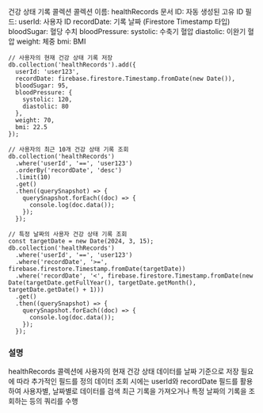 건강 상태 기록 콜렉션
  콜렉션 이름: healthRecords
  문서 ID: 자동 생성된 고유 ID
  필드:
    userId: 사용자 ID
    recordDate: 기록 날짜 (Firestore Timestamp 타입)
    bloodSugar: 혈당 수치
    bloodPressure:
      systolic: 수축기 혈압
      diastolic: 이완기 혈압
    weight: 체중
    bmi: BMI



```
// 사용자의 현재 건강 상태 기록 저장
db.collection('healthRecords').add({
  userId: 'user123',
  recordDate: firebase.firestore.Timestamp.fromDate(new Date()),
  bloodSugar: 95,
  bloodPressure: {
    systolic: 120,
    diastolic: 80
  },
  weight: 70,
  bmi: 22.5
});
```

```
// 사용자의 최근 10개 건강 상태 기록 조회
db.collection('healthRecords')
  .where('userId', '==', 'user123')
  .orderBy('recordDate', 'desc')
  .limit(10)
  .get()
  .then((querySnapshot) => {
    querySnapshot.forEach((doc) => {
      console.log(doc.data());
    });
  });

// 특정 날짜의 사용자 건강 상태 기록 조회
const targetDate = new Date(2024, 3, 15);
db.collection('healthRecords')
  .where('userId', '==', 'user123')
  .where('recordDate', '>=', firebase.firestore.Timestamp.fromDate(targetDate))
  .where('recordDate', '<', firebase.firestore.Timestamp.fromDate(new Date(targetDate.getFullYear(), targetDate.getMonth(), targetDate.getDate() + 1)))
  .get()
  .then((querySnapshot) => {
    querySnapshot.forEach((doc) => {
      console.log(doc.data());
    });
  });
```


### 설명
healthRecords 콜렉션에 사용자의 현재 건강 상태 데이터를 날짜 기준으로 저장
필요에 따라 추가적인 필드를 정의
데이터 조회 시에는 userId와 recordDate 필드를 활용하여 사용자별, 날짜별로 데이터를 검색
최근 기록을 가져오거나 특정 날짜의 기록을 조회하는 등의 쿼리를 수행



